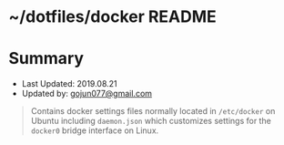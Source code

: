 ~/dotfiles/docker README
============================

# Summary
- Last Updated: 2019.08.21
- Updated by: gojun077@gmail.com

> Contains docker settings files normally located in
> `/etc/docker` on Ubuntu including `daemon.json` which customizes
> settings for the `docker0` bridge interface on Linux.
